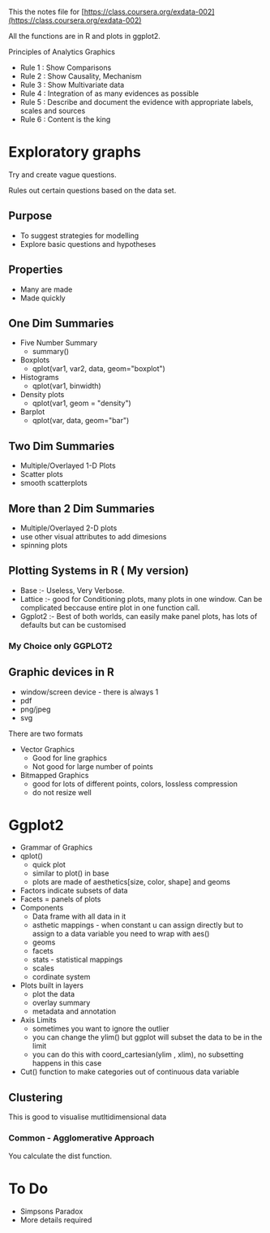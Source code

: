 This the notes file for [https://class.coursera.org/exdata-002](https://class.coursera.org/exdata-002) 

All the functions are in R and plots in ggplot2.


Principles of Analytics Graphics

* Rule 1 : Show Comparisons
* Rule 2 : Show Causality, Mechanism
* Rule 3 : Show Multivariate data
* Rule 4 : Integration of as many evidences as possible
* Rule 5 : Describe and document the evidence with appropriate labels, scales and sources
* Rule 6 : Content is the king


# Exploratory graphs

Try and create vague questions. 

Rules out certain questions based on the data set.




## Purpose

* To suggest strategies for modelling
* Explore basic questions and hypotheses



## Properties

* Many are made
* Made quickly

## One Dim Summaries

* Five Number Summary 
	* summary() 
* Boxplots
	* qplot(var1, var2, data, geom="boxplot")
* Histograms
	* qplot(var1, binwidth)
* Density plots
	* qplot(var1, geom = "density")
* Barplot
	* qplot(var, data, geom="bar")


## Two Dim Summaries

* Multiple/Overlayed 1-D Plots
* Scatter plots
* smooth scatterplots 


## More than 2 Dim Summaries

* Multiple/Overlayed 2-D plots
* use other visual attributes to add dimesions
* spinning plots



## Plotting Systems in R ( My version)

- Base :- Useless, Very Verbose.
- Lattice :- good for Conditioning plots, many plots in one window. Can be complicated beccause entire plot in one function call.
- Ggplot2 :- Best of both worlds, can easily make panel plots, has lots of defaults but can be customised

### My Choice only GGPLOT2


## Graphic devices in R

- window/screen device - there is always 1
- pdf
- png/jpeg
- svg


There are two formats

- Vector Graphics
	- Good for line graphics
	- Not good for large number of points
- Bitmapped Graphics
	- good for lots of different points, colors, lossless compression
	- do not resize well


# Ggplot2

- Grammar of Graphics
- qplot()
	- quick plot
	- similar to plot() in base
	- plots are made of aesthetics[size, color, shape] and geoms
- Factors indicate subsets of data
- Facets = panels of plots
- Components
	- Data frame with all data in it
	- asthetic mappings - when constant u can assign directly but to assign to a data variable you need to wrap with aes()
	- geoms
	- facets
	- stats -  statistical mappings
	- scales
	- cordinate system
- Plots built in layers
	- plot the data
	- overlay summary
	- metadata and annotation
- Axis Limits
	- sometimes you want to ignore the outlier
	- you can change the ylim() but ggplot will subset the data to be in the limit
	- you can do this with coord_cartesian(ylim , xlim), no subsetting happens in this case
- Cut() function to make categories out of continuous data variable

## Clustering

This is good to visualise mutltidimensional data

### Common - Agglomerative Approach

You calculate the dist function. 	





To Do
========

* Simpsons Paradox
* More details required

